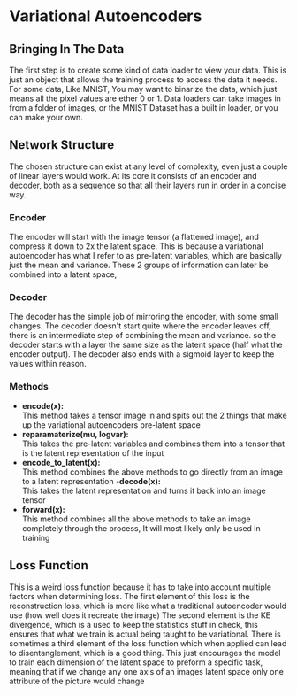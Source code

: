 # Variational Autoencoders
## Bringing In The Data
The first step is to create some kind of data loader to view your data. This is just an object that allows the training process to access the data it needs. For some data, Like MNIST, You may want to binarize the data, which just means all the pixel values are ether 0 or 1.
Data loaders can take images in from a folder of images, or the MNIST Dataset has a built in loader, or you can make your own.

## Network Structure
The chosen structure can exist at any level of complexity, even just a couple of linear layers would work. At its core it consists of an encoder and decoder, both as a sequence so that all their layers run in order in a concise way. 

### Encoder
The encoder will start with the image tensor (a flattened image), and compress it down to 2x the latent space.
This is because a variational autoencoder has what I refer to as pre-latent variables, which are basically just the mean and variance.
These 2 groups of information can later be combined into a latent space,

### Decoder
The decoder has the simple job of mirroring the encoder, with some small changes. The decoder doesn't start quite where the encoder leaves off, there is an intermediate step of combining the mean and variance. so the decoder starts with a layer the same size as the latent space (half what the encoder output).
The decoder also ends with a sigmoid layer to keep the values within reason.

### Methods

- **encode(x):**<br>This method takes a tensor image in and spits out the 2 things that make up the variational autoencoders pre-latent space
- **reparamaterize(mu, logvar):**<br>This takes the pre-latent variables and combines them into a tensor that is the latent representation of the input
- **encode_to_latent(x):**<br>This method combines the above methods to go directly from an image to a latent representation
-**decode(x):**<br>This takes the latent representation and turns it back into an image tensor 
- **forward(x):**<br>This method combines all the above methods to take an image completely through the process, It will most likely only be used in training  

## Loss Function
This is a weird loss function because it has to take into account multiple factors when determining loss.
The first element of this loss is the reconstruction loss, which is more like what a traditional autoencoder would use (how well does it recreate the image)
The second element is the KE divergence, which is a used to keep the statistics stuff in check, this ensures that what we train is actual being taught to be variational.
There is sometimes a third element of the loss function which when applied can lead to disentanglement, which is a good thing. This just encourages the model to train each dimension of the latent space to preform a specific task, meaning that if we change any one axis of an images latent space only one attribute of the picture would change 
